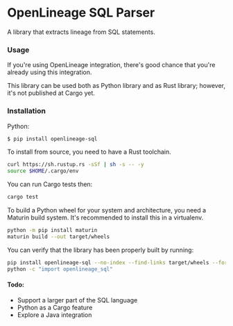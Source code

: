 # OpenLineage SQL Parser

A library that extracts lineage from SQL statements. 

### Usage

If you're using OpenLineage integration, there's good chance that you're already using this integration.

This library can be used both as Python library and as Rust library; however, it's not published at Cargo yet.

### Installation

Python:

```bash
$ pip install openlineage-sql 
```

To install from source, you need to have a Rust toolchain.

```bash
curl https://sh.rustup.rs -sSf | sh -s -- -y
source $HOME/.cargo/env
```

You can run Cargo tests then:

```bash
cargo test
```

To build a Python wheel for your system and architecture, you need a Maturin build system.
It's recommended to install this in a virtualenv.

```bash
python -m pip install maturin
maturin build --out target/wheels
```

You can verify that the library has been properly built by running:

```bash
pip install openlineage-sql --no-index --find-links target/wheels --force-reinstall
python -c "import openlineage_sql"
```

#### Todo:
* Support a larger part of the SQL language 
* Python as a Cargo feature
* Explore a Java integration
